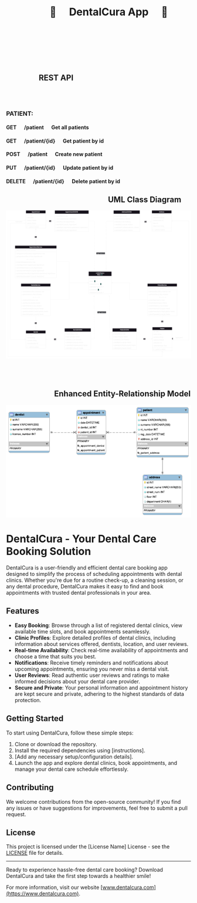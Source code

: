 # &emsp;&emsp;&emsp;&emsp; :hospital: &emsp;DentalCura App &emsp;:hospital:
<br/><br/><br/><br/><br/><br/>

## &emsp;&emsp;&emsp;&emsp; REST API
<br/><br/>
### PATIENT:
#### GET &emsp; /patient &emsp; Get all patients
#### GET &emsp; /patient/{id} &emsp; Get patient by id
#### POST &emsp; /patient &emsp; Create new patient
#### PUT &emsp; /patient/{id} &emsp; Update patient by id
#### DELETE &emsp; /patient/{id} &emsp; Delete patient by id


## &emsp;&emsp;&emsp;&emsp;&emsp;&emsp;&emsp;&emsp;&emsp;&emsp;&emsp;&emsp;&emsp; UML Class Diagram
![UML](uml.drawio.png)
<br/><br/><br/><br/>

## &emsp;&emsp;&emsp;&emsp;&emsp;&emsp; Enhanced Entity-Relationship Model
![Enhanced entity-relationship model](eer_diagram.png)


# DentalCura - Your Dental Care Booking Solution

DentalCura is a user-friendly and efficient dental care booking app designed to simplify the process of scheduling appointments with dental clinics. Whether you're due for a routine check-up, a cleaning session, or any dental procedure, DentalCura makes it easy to find and book appointments with trusted dental professionals in your area.

## Features

- **Easy Booking**: Browse through a list of registered dental clinics, view available time slots, and book appointments seamlessly.
- **Clinic Profiles**: Explore detailed profiles of dental clinics, including information about services offered, dentists, location, and user reviews.
- **Real-time Availability**: Check real-time availability of appointments and choose a time that suits you best.
- **Notifications**: Receive timely reminders and notifications about upcoming appointments, ensuring you never miss a dental visit.
- **User Reviews**: Read authentic user reviews and ratings to make informed decisions about your dental care provider.
- **Secure and Private**: Your personal information and appointment history are kept secure and private, adhering to the highest standards of data protection.

## Getting Started

To start using DentalCura, follow these simple steps:

1. Clone or download the repository.
2. Install the required dependencies using [instructions].
3. [Add any necessary setup/configuration details].
4. Launch the app and explore dental clinics, book appointments, and manage your dental care schedule effortlessly.

## Contributing

We welcome contributions from the open-source community! If you find any issues or have suggestions for improvements, feel free to submit a pull request.

## License

This project is licensed under the [License Name] License - see the [LICENSE](LICENSE) file for details.

---

Ready to experience hassle-free dental care booking? Download DentalCura and take the first step towards a healthier smile!

For more information, visit our website [www.dentalcura.com](https://www.dentalcura.com).

